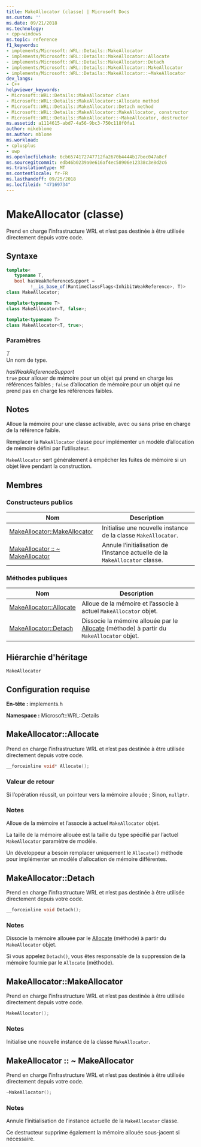 ```yaml
---
title: MakeAllocator (classe) | Microsoft Docs
ms.custom: ''
ms.date: 09/21/2018
ms.technology:
- cpp-windows
ms.topic: reference
f1_keywords:
- implements/Microsoft::WRL::Details::MakeAllocator
- implements/Microsoft::WRL::Details::MakeAllocator::Allocate
- implements/Microsoft::WRL::Details::MakeAllocator::Detach
- implements/Microsoft::WRL::Details::MakeAllocator::MakeAllocator
- implements/Microsoft::WRL::Details::MakeAllocator::~MakeAllocator
dev_langs:
- C++
helpviewer_keywords:
- Microsoft::WRL::Details::MakeAllocator class
- Microsoft::WRL::Details::MakeAllocator::Allocate method
- Microsoft::WRL::Details::MakeAllocator::Detach method
- Microsoft::WRL::Details::MakeAllocator::MakeAllocator, constructor
- Microsoft::WRL::Details::MakeAllocator::~MakeAllocator, destructor
ms.assetid: a1114615-abd7-4a56-9bc3-750c118f0fa1
author: mikeblome
ms.author: mblome
ms.workload:
- cplusplus
- uwp
ms.openlocfilehash: 6cb6574172747712fa2670b4444b17bec047a8cf
ms.sourcegitcommit: edb46b0239a0e616af4ec58906e12338c3e8d2c6
ms.translationtype: MT
ms.contentlocale: fr-FR
ms.lasthandoff: 09/25/2018
ms.locfileid: "47169734"
---
```

# <a name="makeallocator-class"></a>MakeAllocator (classe)

Prend en charge l’infrastructure WRL et n’est pas destinée à être utilisée directement depuis votre code.

## <a name="syntax"></a>Syntaxe

```cpp
template<
   typename T,
   bool hasWeakReferenceSupport =
         !__is_base_of(RuntimeClassFlags<InhibitWeakReference>, T)>
class MakeAllocator;

template<typename T>
class MakeAllocator<T, false>;

template<typename T>
class MakeAllocator<T, true>;
```

### <a name="parameters"></a>Paramètres

*T*<br/>
Un nom de type.

*hasWeakReferenceSupport*<br/>
`true` pour allouer de mémoire pour un objet qui prend en charge les références faibles ; `false` d’allocation de mémoire pour un objet qui ne prend pas en charge les références faibles.

## <a name="remarks"></a>Notes

Alloue la mémoire pour une classe activable, avec ou sans prise en charge de la référence faible.

Remplacer la `MakeAllocator` classe pour implémenter un modèle d’allocation de mémoire défini par l’utilisateur.

`MakeAllocator` sert généralement à empêcher les fuites de mémoire si un objet lève pendant la construction.

## <a name="members"></a>Membres

### <a name="public-constructors"></a>Constructeurs publics

Nom                                                  | Description
----------------------------------------------------- | ----------------------------------------------------------------
[MakeAllocator::MakeAllocator](#makeallocator)        | Initialise une nouvelle instance de la classe `MakeAllocator`.
[MakeAllocator :: ~ MakeAllocator](#tilde-makeallocator) | Annule l’initialisation de l’instance actuelle de la `MakeAllocator` classe.

### <a name="public-methods"></a>M&#233;thodes publiques

Nom                                 | Description
------------------------------------ | -----------------------------------------------------------------------------------------------------------
[MakeAllocator::Allocate](#allocate) | Alloue de la mémoire et l’associe à actuel `MakeAllocator` objet.
[MakeAllocator::Detach](#detach)     | Dissocie la mémoire allouée par le [Allocate](#allocate) (méthode) à partir du `MakeAllocator` objet.

## <a name="inheritance-hierarchy"></a>Hiérarchie d'héritage

`MakeAllocator`

## <a name="requirements"></a>Configuration requise

**En-tête :** implements.h

**Namespace :** Microsoft::WRL::Details

## <a name="allocate"></a>MakeAllocator::Allocate

Prend en charge l’infrastructure WRL et n’est pas destinée à être utilisée directement depuis votre code.

```cpp
__forceinline void* Allocate();
```

### <a name="return-value"></a>Valeur de retour

Si l’opération réussit, un pointeur vers la mémoire allouée ; Sinon, `nullptr`.

### <a name="remarks"></a>Notes

Alloue de la mémoire et l’associe à actuel `MakeAllocator` objet.

La taille de la mémoire allouée est la taille du type spécifié par l’actuel `MakeAllocator` paramètre de modèle.

Un développeur a besoin remplacer uniquement le `Allocate()` méthode pour implémenter un modèle d’allocation de mémoire différentes.

## <a name="detach"></a>MakeAllocator::Detach

Prend en charge l’infrastructure WRL et n’est pas destinée à être utilisée directement depuis votre code.

```cpp
__forceinline void Detach();
```

### <a name="remarks"></a>Notes

Dissocie la mémoire allouée par le [Allocate](#allocate) (méthode) à partir du `MakeAllocator` objet.

Si vous appelez `Detach()`, vous êtes responsable de la suppression de la mémoire fournie par le `Allocate` (méthode).

## <a name="makeallocator"></a>MakeAllocator::MakeAllocator

Prend en charge l’infrastructure WRL et n’est pas destinée à être utilisée directement depuis votre code.

```cpp
MakeAllocator();
```

### <a name="remarks"></a>Notes

Initialise une nouvelle instance de la classe `MakeAllocator`.

## <a name="tilde-makeallocator"></a>MakeAllocator :: ~ MakeAllocator

Prend en charge l’infrastructure WRL et n’est pas destinée à être utilisée directement depuis votre code.

```cpp
~MakeAllocator();
```

### <a name="remarks"></a>Notes

Annule l’initialisation de l’instance actuelle de la `MakeAllocator` classe.

Ce destructeur supprime également la mémoire allouée sous-jacent si nécessaire.

